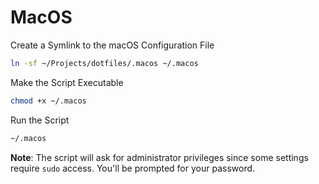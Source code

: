 # MacOS

Create a Symlink to the macOS Configuration File

```bash
ln -sf ~/Projects/dotfiles/.macos ~/.macos
```

Make the Script Executable

```bash
chmod +x ~/.macos
```

Run the Script

```bash
~/.macos
```

**Note**: The script will ask for administrator privileges since some settings require `sudo` access. You'll be prompted for your password.